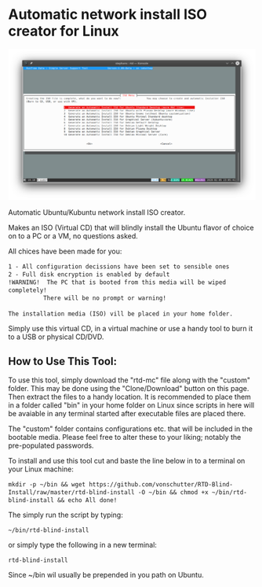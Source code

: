# Automatic network install ISO creator for Linux
![RTD Blind Install Media Builder](custom/rtd-mc.png?raw=true "Executing the Script")

Automatic Ubuntu/Kubuntu network install ISO creator.

Makes an ISO (Virtual CD) that will blindly install the Ubuntu flavor of choice on to a PC or a VM, no questions asked. 

All chices have been made for you: 
 ```
1 - All configuration decissions have been set to sensible ones
2 - Full disk encryption is enabled by default
!WARNING!  The PC that is booted from this media will be wiped completely! 
           There will be no prompt or warning! 

The installation media (ISO) vill be placed in your home folder. 
 ```
Simply use this virtual CD, in a virtual machine or use a handy tool to burn it to a USB or physical CD/DVD. 

## How to Use This Tool:
To use this tool, simply download the "rtd-mc" file along with the "custom" folder. This may be done using the "Clone/Download" button on this page. Then extract the files to a handy location. It is recommended to place them in a folder called "bin" in your home folder on Linux since scripts in here will be avaiable in any terminal started after executable files are placed there. 

The "custom" folder contains configurations etc. that will be included in the bootable media. Please feel free to alter these to your liking; notably the pre-populated passwords. 

To install and use this tool cut and baste the line below in to a terminal on your Linux machine:
```
mkdir -p ~/bin && wget https://github.com/vonschutter/RTD-Blind-Install/raw/master/rtd-blind-install -O ~/bin && chmod +x ~/bin/rtd-blind-install && echo All done! 
```

The simply run the script by typing:
```
~/bin/rtd-blind-install
```
or simply type the following in a new terminal: 
```
rtd-blind-install
```
Since ~/bin wil usually be prepended in you path on Ubuntu.
